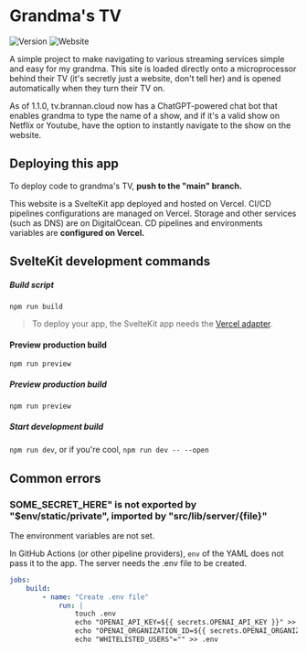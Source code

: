 # Grandma's TV
![Version](https://shields.io/github/package-json/v/bananabrann/tv.brannan.cloud?logo=npm)
![Website](https://img.shields.io/website?down_color=red&down_message=offline&label=app&logo=vercel&up_color=green&up_message=online&url=https%3A%2F%2Ftv.brannan.cloud)

A simple project to make navigating to various streaming services simple and easy for my grandma. This site is loaded directly onto a microprocessor behind their TV (it's secretly just a website, don't tell her) and is opened automatically when they turn their TV on.

As of 1.1.0, tv.brannan.cloud now has a ChatGPT-powered chat bot that enables grandma to type the name of a show, and if it's a valid show on Netflix or Youtube, have the option to instantly navigate to the show on the website.

## Deploying this app
To deploy code to grandma's TV, **push to the "main" branch.**

This website is a SvelteKit app deployed and hosted on Vercel. CI/CD pipelines configurations are managed on Vercel. Storage and other services (such as DNS) are on DigitalOcean. CD pipelines and environments variables are **configured on Vercel.**

## SvelteKit development commands

##### Build script

`npm run build`

> To deploy your app, the SvelteKit app needs the [Vercel adapter](https://kit.svelte.dev/docs/adapters).

#### Preview production build

`npm run preview`

##### Preview production build

`npm run preview`

##### Start development build

`npm run dev`, or if you're cool, `npm run dev -- --open`


## Common errors

### SOME_SECRET_HERE" is not exported by "$env/static/private", imported by "src/lib/server/{file}"

The environment variables are not set.

In GitHub Actions (or other pipeline providers), `env` of the YAML does not pass it to the app. The server needs the .env file to be created.

```yaml
jobs:
    build:
        - name: "Create .env file"
            run: |
                touch .env
                echo "OPENAI_API_KEY=${{ secrets.OPENAI_API_KEY }}" >> .env
                echo "OPENAI_ORGANIZATION_ID=${{ secrets.OPENAI_ORGANIZATION_ID }}" >> .env
                echo "WHITELISTED_USERS"="" >> .env
```
